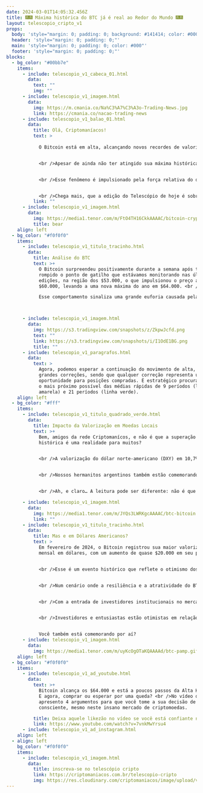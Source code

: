 ```yaml
---
date: 2024-03-01T14:05:32.456Z
title: 🎆🎆 Máxima histórica do BTC já é real ao Redor do Mundo 🎆🎆
layout: telescopio_cripto_v1
props:
  body: 'style="margin: 0; padding: 0; background: #141414; color: #000"'
  header: 'style="margin: 0; padding: 0;"'
  main: 'style="margin: 0; padding: 0; color: #000"'
  footer: 'style="margin: 0; padding: 0;"'
blocks:
  - bg_color: "#00bb7e"
    items:
      - include: telescopio_v1_cabeca_01.html
        data:
          text: ""
          img: ""
      - include: telescopio_v1_imagem.html
        data:
          img: https://m.cmania.co/Na%C3%A7%C3%A3o-Trading-News.jpg
          link: https://cmania.co/nacao-trading-news
      - include: telescopio_v1_balao_01.html
        data:
          title: Olá, Criptomaníacos!
          text: >
            
            O Bitcoin está em alta, alcançando novos recordes de valorização em várias moedinhas estatais. 


            <br />Apesar de ainda não ter atingido sua máxima histórica em dólares americanos desde novembro de 2021, a criptomoeda está surpreendendo investidores e entusiastas com seus ganhos impressionantes. 


            <br />Esse fenômeno é impulsionado pela força relativa do dólar e pela perda de valor de muitas moedas locais em relação a ele.


            <br />Chega mais, que a edição do Telescópio de hoje é sobre isso!
          link: ""
      - include: telescopio_v1_imagem.html
        data:
          img: https://media1.tenor.com/m/FtO4TH16CkkAAAAC/bitcoin-crypto.gif
          title: bear
    align: left
  - bg_color: "#f0f0f0"
    items:
      - include: telescopio_v1_titulo_tracinho.html
        data:
          title: Análise do BTC
          text: >+
            O Bitcoin surpreendeu positivamente durante a semana após ter
            rompido o ponto de gatilho que estávamos monitorando nas últimas
            edições, na região dos $53.000, o que impulsionou o preço acima dos
            $60.000, levando a uma nova máxima do ano em $64.000. <br />

            Esse comportamento sinaliza uma grande euforia causada pela alta demanda compradora após a aprovação do ETF, e pelo famoso FOMO, o medo de ficar de fora por parte da massa do mercado.



      - include: telescopio_v1_imagem.html
        data:
          img: https://s3.tradingview.com/snapshots/z/ZkpwJcfd.png
          text: ""
          link: https://s3.tradingview.com/snapshots/i/I1OdE1BG.png
          title: ""
      - include: telescopio_v1_paragrafos.html
        data:
          text: >
            Agora, podemos esperar a continuação do movimento de alta, sem
            grandes correções, sendo que qualquer correção representa uma
            oportunidade para posições compradas. É estratégico procurar comprar
            o mais próximo possível das médias rápidas de 9 períodos (linha
            amarela) e 21 períodos (linha verde).
    align: left
  - bg_color: "#fff"
    items:
      - include: telescopio_v1_titulo_quadrado_verde.html
        data:
          title: Impacto da Valorização em Moedas Locais
          text: >+
            Bem, amigos da rede Criptomanícos, e não é que a superação da máxima
            histórica é uma realidade para muitos?


            <br />A valorização do dólar norte-americano (DXY) em 10,7% desde novembro de 2021 tem ajudado o Bitcoin a alcançar novos patamares em países ao redor do mundo. <br />Economias como China, Japão, Reino Unido, Índia, Turquia e Egito testemunharam o Bitcoin atingindo máximas históricas em suas moedas locais, demonstrando o apetite crescente por criptomoedas em diferentes partes do globo.


            <br />Nossos hermanitos argentinos também estão comemorando a alta histórica novamente.


            <br />Ah, e claro… A leitura pode ser diferente: não é que o dólar está tão forte. Ele também vem enfraquecendo com o passar dos anos. O "problema" é que outras moedas fiduciárias estão em notável declínio acentuado.

      - include: telescopio_v1_imagem.html
        data:
          img: https://media1.tenor.com/m/JYQs3LWRKgcAAAAC/btc-bitcoin.gif
          link: ""
      - include: telescopio_v1_titulo_tracinho.html
        data:
          title: Mas e em Dólares Americanos?
          text: >
            Em fevereiro de 2024, o Bitcoin registrou sua maior valorização
            mensal em dólares, com um aumento de quase $20.000 em seu preço. 


            <br />Esse é um evento histórico que reflete o otimismo dos investidores e a confiança na capacidade do Bitcoin de superar suas máximas anteriores. A expectativa agora é se o Bitcoin conseguirá manter esse ritmo de crescimento e alcançar novos patamares.


            <br />Num cenário onde a resiliência e a atratividade do BTC como ativo de investimento está validado, o recorde de preço em dólares parece ser uma questão de pouco tempo. 


            <br />Com a entrada de investidores institucionais no mercado, como evidenciado pelos recordes de fluxo de ETFs de Bitcoin, a adoção da criptomoeda está aumentando. Essa tendência indica um futuro promissor para o Bitcoin, com potencial de valorizações significativas.


            <br />Investidores e entusiastas estão otimistas em relação ao potencial do Bitcoin e aguardam com expectativa as próximas valorizações e conquistas da criptomoeda.


            Você também está comemorando por aí?
      - include: telescopio_v1_imagem.html
        data:
          img: https://media1.tenor.com/m/uyKcOgOTaKQAAAAd/btc-pamp.gif
    align: left
  - bg_color: "#f0f0f0"
    items:
      - include: telescopio_v1_ad_youtube.html
        data:
          text: >+
            Bitcoin alcança os $64.000 e está a poucos passos da Alta Histórica!
            E agora, comprar ou esperar por uma queda? <br />No vídeo de hoje te
            apresento 4 argumentos para que você tome a sua decisão de forma
            consciente, mesmo neste insano mercado de criptomoedas.

          title: Deixa aquele likezão no vídeo se você está confiante no BTC!
          link: https://www.youtube.com/watch?v=7vnkMwYrsu4
      - include: telescopio_v1_ad_instagram.html
    align: left
  - align: left
    bg_color: "#f0f0f0"
    items:
      - include: telescopio_v1_imagem.html
        data:
          title: inscreva-se no telescópio cripto
          link: https://criptomaniacos.com.br/telescopio-cripto
          img: https://res.cloudinary.com/criptomaniacos/image/upload/v1662133224/telescopio/inscreva-se-telescopio.png
---
```

